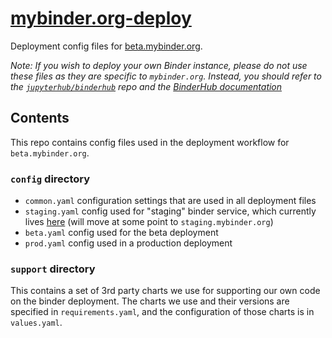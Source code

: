 # [mybinder.org-deploy][]

Deployment config files for [beta.mybinder.org](https://beta.mybinder.org).

*Note: If you wish to deploy your own Binder instance, please do not use these
files as they are specific to `mybinder.org`. Instead, you should refer
to the [`jupyterhub/binderhub`][] repo and the [BinderHub documentation][]*

## Contents

This repo contains config files used in the deployment workflow
for `beta.mybinder.org`.

### `config` directory

- `common.yaml` configuration settings that are used in all deployment files
- `staging.yaml` config used for "staging" binder service, which currently
  lives [here](https://binder.binder-staging.omgwtf.in/) (will move at some
  point to `staging.mybinder.org`)
- `beta.yaml` config used for the beta deployment
- `prod.yaml` config used in a production deployment

### `support` directory

This contains a set of 3rd party charts we use for supporting our own code
on the binder deployment. The charts we use and their versions are specified
in `requirements.yaml`, and the configuration of those charts is in
`values.yaml`.

[mybinder.org-deploy]: https://github.com/jupyterhub/mybinder.org-deploy
[BinderHub documentation]: https://binderhub.readthedocs.io/en/latest/
[`jupyterhub/binderhub`]: https://github.com/jupyterhub/binderhub
